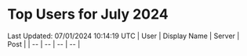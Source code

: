 # Top Users for July 2024
Last Updated: 07/01/2024 10:14:19 UTC
| User | Display Name | Server | Post |
| -- | -- | -- | -- |
